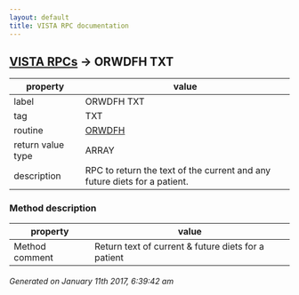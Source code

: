 ```yaml
---
layout: default
title: VISTA RPC documentation
---
```




## [VISTA RPCs](TableOfContent.md) &#8594; ORWDFH TXT 

 property | value 
--- | --- 
 label | ORWDFH TXT
 tag | TXT
 routine | [ORWDFH](http://code.osehra.org/dox/Routine_ORWDFH_source.html)
 return value type | ARRAY
 description | RPC to return the text of the current and any future diets for a patient.


### Method description

 property | value 
--- | --- 
 Method comment | Return text of current & future diets for a patient




 ###### Generated on January 11th 2017, 6:39:42 am